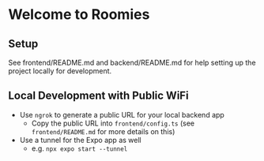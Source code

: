 # Welcome to Roomies

## Setup
See frontend/README.md and backend/README.md for help setting up the project locally for development.

## Local Development with Public WiFi
- Use `ngrok` to generate a public URL for your local backend app
  - Copy the public URL into `frontend/config.ts` (see `frontend/README.md` for more details on this)
- Use a tunnel for the Expo app as well
  - e.g. `npx expo start --tunnel`
